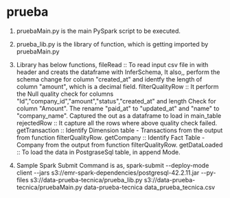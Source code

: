 # prueba
1. pruebaMain.py is the main PySpark script to be executed.
2. prueba_lib.py is the library of function, which is getting imported by pruebaMain.py
3. Library has below functions,
  fileRead :: To read input csv file in with header and creats the dataframe with InferSchema, It also,, perform the schema change for column "created_at" and identfy the length of column "amount", which is a decimal field.
  filterQualityRow ::  It perform the Null quality check for columns "Id","company_id","amount","status","created_at" and length Check for column "Amount". The rename "paid_at" to "updated_at" and "name" to "company_name". Captured the out as a dataframe to load in main_table
  rejectedRow :: It capture all the rows where above quality check failed.
  getTransaction :: Identify Dimension table - Transactions from the output from function filterQualityRow.
  getCompany :: Identify Fact Table - Company from the output from function filterQualityRow. 
  getDataLoaded :: To load the data in PostgraseSql table, in append Mode.

4. Sample Spark Submit Command is as,
  spark-submit --deploy-mode client --jars s3://emr-spark-dependencies/postgresql-42.2.11.jar --py-files s3://data-prueba-tecnica/prueba_lib.py s3://data-prueba-tecnica/pruebaMain.py data-prueba-tecnica data_prueba_tecnica.csv
  
  
  
